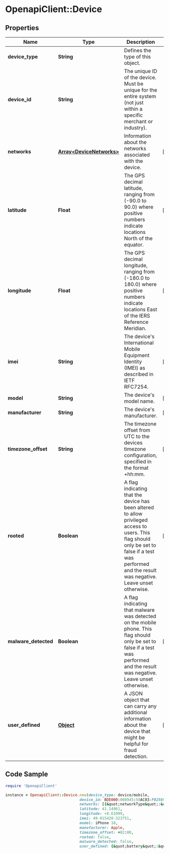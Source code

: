 # OpenapiClient::Device

## Properties

Name | Type | Description | Notes
------------ | ------------- | ------------- | -------------
**device_type** | **String** | Defines the type of this object. | 
**device_id** | **String** | The unique ID of the device. Must be unique for the entire system (not just within a specific merchant or industry). | 
**networks** | [**Array&lt;DeviceNetworks&gt;**](DeviceNetworks.md) | Information about the networks associated with the device. | [optional] 
**latitude** | **Float** | The GPS decimal latitude, ranging from (-90.0 to 90.0) where positive numbers indicate locations North of the equator. | [optional] 
**longitude** | **Float** | The GPS decimal longitude, ranging from (-180.0 to 180.0) where positive numbers indicate locations East of the IERS Reference Meridian. | [optional] 
**imei** | **String** | The device&#39;s International Mobile Equipment Identity (IMEI) as described in IETF RFC7254. | [optional] 
**model** | **String** | The device&#39;s model name. | [optional] 
**manufacturer** | **String** | The device&#39;s manufacturer. | [optional] 
**timezone_offset** | **String** | The timezone offset from UTC to the devices timezone configuration, specified in the format +hh:mm. | [optional] 
**rooted** | **Boolean** | A flag indicating that the device has been altered to allow privileged access to users. This flag should only be set to false if a test was performed and the result was negative. Leave unset otherwise. | [optional] 
**malware_detected** | **Boolean** | A flag indicating that malware was detected on the mobile phone. This flag should only be set to false if a test was performed and the result was negative. Leave unset otherwise. | [optional] 
**user_defined** | [**Object**](.md) | A JSON object that can carry any additional information about the device that might be helpful for fraud detection. | [optional] 

## Code Sample

```ruby
require 'OpenapiClient'

instance = OpenapiClient::Device.new(device_type: device/mobile,
                                 device_id: BDE000:008945:58AC03:F02569,
                                 networks: [{&quot;networkType&quot;:&quot;network/wifi&quot;,&quot;ip&quot;:&quot;10.201.0.244&quot;,&quot;phoneNumber&quot;:&quot;302-123-4567&quot;,&quot;carrierName&quot;:&quot;T-Mobile&quot;,&quot;mobileCountryCode&quot;:&quot;310&quot;,&quot;mobileNetworkCode&quot;:&quot;004&quot;,&quot;subscriptionIdentificationNumber&quot;:&quot;123456789&quot;,&quot;locationAreaCode&quot;:&quot;12345&quot;,&quot;cellId&quot;:&quot;2224&quot;,&quot;standard&quot;:&quot;GSM&quot;,&quot;mac&quot;:&quot;02:00:00:00:00:00&quot;,&quot;ssid&quot;:&quot;Boston-5G-1&quot;,&quot;bssid&quot;:&quot;e8:fc:af:fb:4b:8c&quot;,&quot;userDefined&quot;:{&quot;usedData&quot;:&quot;50MB&quot;}}],
                                 latitude: 41.14961,
                                 longitude: -8.61099,
                                 imei: 49-015420-323751,
                                 model: iPhone 10,
                                 manufacturer: Apple,
                                 timezone_offset: +02:00,
                                 rooted: false,
                                 malware_detected: false,
                                 user_defined: {&quot;battery&quot;:&quot;95%&quot;})
```


